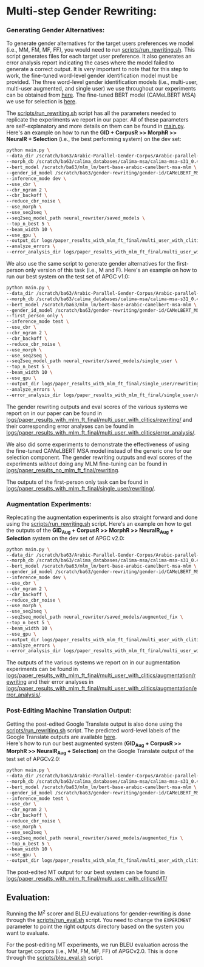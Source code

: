 # Multi-step Gender Rewriting:

### Generating Gender Alternatives:
To generate gender alternatives for the target users preferences we model (i.e., MM, FM, MF, FF), you would need to run [scripts/run_rewriting.sh](scripts/run_rewriting.sh). This script generates files for each target user preference. It also generates an error analysis report indicating the cases where the model failed to generate a correct output. It is very important to note that for this step to work, the fine-tuned word-level gender identification model must be provided. The three word-level gender identification models (i.e., multi-user, multi-user augmented, and single user) we use throughout our experiments can be obtained from [here](https://drive.google.com/drive/folders/1IxmvY5xrnAq5QXBhKOEK908Z7H5R7uYp?usp=sharing). The fine-tuned BERT model (CAMeLBERT MSA) we use for selection is [here](https://drive.google.com/drive/folders/1WnJXhLxexrwlCNrG8mxpY-5schKMrmp-?usp=sharing).<br/>

The [scripts/run_rewriting.sh](scripts/run_rewriting.sh) script has all the parameters needed to replicate the experiments we report in our paper. All of these parameters are self-explanatory and more details on them can be found in [main.py](https://github.com/balhafni/gender-rewriting/blob/master/rewrite/multi-step/main.py). Here's an example on how to run the **GID + CorpusR >> MorphR >> NeuralR + Selection** (i.e., the best performing system) on the dev set:

```bash
python main.py \
--data_dir /scratch/ba63/Arabic-Parallel-Gender-Corpus/Arabic-parallel-gender-corpus-v-2.0/data/new_token_data/ \
--morph_db /scratch/ba63/calima_databases/calima-msa/calima-msa-s31_0.4.2.utf8.db.copy-mod \
--bert_model /scratch/ba63/mlm_lm/bert-base-arabic-camelbert-msa-mlm \
--gender_id_model /scratch/ba63/gender-rewriting/gender-id/CAMeLBERT_MSA/multi_user_with_clitics/models \
--inference_mode dev \
--use_cbr \
--cbr_ngram 2 \
--cbr_backoff \
--reduce_cbr_noise \
--use_morph \
--use_seq2seq \
--seq2seq_model_path neural_rewriter/saved_models \
--top_n_best 5 \
--beam_width 10 \
--use_gpu \
--output_dir logs/paper_results_with_mlm_ft_final/multi_user_with_clitics/rewriting/CBR_MorphR_NeuralR \
--analyze_errors \
--error_analysis_dir logs/paper_results_with_mlm_ft_final/multi_user_with_clitics/error_analysis/CBR_MorphR_NeuralR
```

We also use the same script to generate gender alternatives for the first-person only version of this task (i.e., M and F). Here's an example on how to run our best system on the test set of APGC v1.0:

```bash
python main.py \
--data_dir /scratch/ba63/Arabic-Parallel-Gender-Corpus/Arabic-parallel-gender-corpus-v-1.0/new_token_data/ \
--morph_db /scratch/ba63/calima_databases/calima-msa/calima-msa-s31_0.4.2.utf8.db.copy-mod \
--bert_model /scratch/ba63/mlm_lm/bert-base-arabic-camelbert-msa-mlm \
--gender_id_model /scratch/ba63/gender-rewriting/gender-id/CAMeLBERT_MSA/single_user/models_acc \
--first_person_only \
--inference_mode test \
--use_cbr \
--cbr_ngram 2 \
--cbr_backoff \
--reduce_cbr_noise \
--use_morph \
--use_seq2seq \
--seq2seq_model_path neural_rewriter/saved_models/single_user \
--top_n_best 5 \
--beam_width 10 \
--use_gpu \
--output_dir logs/paper_results_with_mlm_ft_final/single_user/rewriting/CBR_MorphR_NeuralR_test \
--analyze_errors \
--error_analysis_dir logs/paper_results_with_mlm_ft_final/single_user/error_analysis/CBR_MorphR_NeuralR_test
```

The gender rewriting outputs and eval scores of the various systems we report on in our paper can be found in [logs/paper_results_with_mlm_ft_final/multi_user_with_clitics/rewriting/](logs/paper_results_with_mlm_ft_final/multi_user_with_clitics/rewriting/) and their corresponding error analyses can be found in [logs/paper_results_with_mlm_ft_final/multi_user_with_clitics/error_analysis/](logs/paper_results_with_mlm_ft_final/multi_user_with_clitics/error_analysis/).<br/>

We also did some experiments to demonstrate the effectiveness of using the fine-tuned CAMeLBERT MSA model instead of the generic one for our selection component. The gender rewriting outputs and eval scores of the experiments *without* doing any MLM fine-tuning can be found in [logs/paper_results_no_mlm_ft_final/rewriting](logs/paper_results_no_mlm_ft_final/rewriting).

The outputs of the first-person only task can be found in [logs/paper_results_with_mlm_ft_final/single_user/rewriting/](logs/paper_results_with_mlm_ft_final/single_user/rewriting/).

### Augmentation Experiments:
Replecating the augmentation experiments is also straight forward and done using the [scripts/run_rewriting.sh](scripts/run_rewriting.sh) script. Here's an example on how to get the outputs of the **GID<sub>Aug</sub> + CorpusR >> MorphR >> NeuralR<sub>Aug</sub> + Selection** system on the dev set of APGC v2.0:

```bash
python main.py \
--data_dir /scratch/ba63/Arabic-Parallel-Gender-Corpus/Arabic-parallel-gender-corpus-v-2.0/data/new_token_data/ \
--morph_db /scratch/ba63/calima_databases/calima-msa/calima-msa-s31_0.4.2.utf8.db.copy-mod \
--bert_model /scratch/ba63/mlm_lm/bert-base-arabic-camelbert-msa-mlm \
--gender_id_model /scratch/ba63/gender-rewriting/gender-id/CAMeLBERT_MSA/multi_user_with_clitics/controlled_settings/augmented_models_3_5000_acc \
--inference_mode dev \
--use_cbr \
--cbr_ngram 2 \
--cbr_backoff \
--reduce_cbr_noise \
--use_morph \
--use_seq2seq \
--seq2seq_model_path neural_rewriter/saved_models/augmented_fix \
--top_n_best 5 \
--beam_width 10 \
--use_gpu \
--output_dir logs/paper_results_with_mlm_ft_final/multi_user_with_clitics/augmentation/rewriting/CBR_MorphR_NeuralR_aug_id_aug \
--analyze_errors \
--error_analysis_dir logs/paper_results_with_mlm_ft_final/multi_user_with_clitics/augmentation/error_analysis/CBR_MorphR_NeuralR_aug_id_aug
```

The outputs of the various systems we report on in our augmentation experiments can be found in [logs/paper_results_with_mlm_ft_final/multi_user_with_clitics/augmentation/rewriting](logs/paper_results_with_mlm_ft_final/multi_user_with_clitics/augmentation/rewriting) and their error analyses in [logs/paper_results_with_mlm_ft_final/multi_user_with_clitics/augmentation/error_analysis/](logs/paper_results_with_mlm_ft_final/multi_user_with_clitics/augmentation/error_analysis/).


### Post-Editing Machine Translation Output:
Getting the post-edited Google Translate output is also done using the [scripts/run_rewriting.sh](scripts/run_rewriting.sh) script. The predicted word-level labels of the Google Translate outputs are available [here](https://drive.google.com/drive/folders/1ZyOj1fb3UX527THm2_0LUGLoQyTpFYO2?usp=sharing).</br>
Here's how to run our best augmented system (**GID<sub>Aug</sub> + CorpusR >> MorphR >> NeuralR<sub>Aug</sub> + Selection**) on the Google Translate output of the test set of APGCv2.0:

```bash
python main.py \
--data_dir /scratch/ba63/Arabic-Parallel-Gender-Corpus/Arabic-parallel-gender-corpus-v-2.0/data/new_token_data/ \
--morph_db /scratch/ba63/calima_databases/calima-msa/calima-msa-s31_0.4.2.utf8.db.copy-mod \
--bert_model /scratch/ba63/mlm_lm/bert-base-arabic-camelbert-msa-mlm \
--gender_id_model /scratch/ba63/gender-rewriting/gender-id/CAMeLBERT_MSA/multi_user_with_clitics/controlled_settings/augmented_models_3_5000_acc/google_MT \
--inference_mode test \
--use_cbr \
--cbr_ngram 2 \
--cbr_backoff \
--reduce_cbr_noise \
--use_morph \
--use_seq2seq \
--seq2seq_model_path neural_rewriter/saved_models/augmented_fix \
--top_n_best 5 \
--beam_width 10 \
--use_gpu \
--output_dir logs/paper_results_with_mlm_ft_final/multi_user_with_clitics/MT/CBR_MorphR_NeuralR_aug_id_aug_test
```

The post-edited MT output for our best system can be found in [logs/paper_results_with_mlm_ft_final/multi_user_with_clitics/MT/](logs/paper_results_with_mlm_ft_final/multi_user_with_clitics/MT/)

## Evaluation:
Running the M<sup>2</sup> scorer and BLEU evaluations for gender-rewriting is done through the [scripts/run_eval.sh](scripts/run_eval.sh) script. You need to change the `EXPERIMENT` parameter to point the right outputs directory based on the system you want to evaluate.</br>

For the post-editing MT experiments, we run BLEU evaluation across the four target corpora (i.e., MM, FM, MF, FF) of APGCv2.0. This is done through the [scripts/bleu_eval.sh](scripts/bleu_eval.sh) script.
